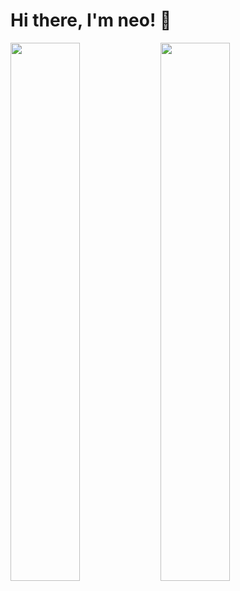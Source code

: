 # Hi there, I'm neo! 👋

<img align="left" width="47%" src="https://github-readme-stats.vercel.app/api?neosxz=iampawan&&show_icons=true&title_color=ffffff&icon_color=bb2acf&text_color=daf7dc&bg_color=151515" />

<img align="left" width="47%" src="https://github-readme-stats.vercel.app/api/top-langs/?username=neosxz&layout=compact)](https://github.com/anuraghazra/github-readme-stats" />
